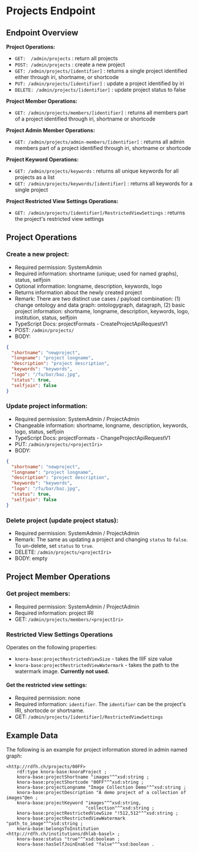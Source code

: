 <!---
Copyright © 2015-2019 the contributors (see Contributors.md).

This file is part of Knora.

Knora is free software: you can redistribute it and/or modify
it under the terms of the GNU Affero General Public License as published
by the Free Software Foundation, either version 3 of the License, or
(at your option) any later version.

Knora is distributed in the hope that it will be useful,
but WITHOUT ANY WARRANTY; without even the implied warranty of
MERCHANTABILITY or FITNESS FOR A PARTICULAR PURPOSE.  See the
GNU Affero General Public License for more details.

You should have received a copy of the GNU Affero General Public
License along with Knora.  If not, see <http://www.gnu.org/licenses/>.
-->

# Projects Endpoint

## Endpoint Overview

**Project Operations:**
- `GET:  /admin/projects` : return all projects
- `POST: /admin/projects` : create a new project
- `GET: /admin/projects/[identifier]` : returns a single project identified either through iri, shortname, or shortcode
- `PUT: /admin/projects/[identifier]` : update a project identified by iri
- `DELETE: /admin/projects/[identifier]` : update project status to false

**Project Member Operations:**
- `GET: /admin/projects/members/[identifier]` : returns all members part of a project identified through iri, shortname or shortcode

**Project Admin Member Operations:**
- `GET: /admin/projects/admin-members/[identifier]` : returns all admin members part of a project identified through iri, shortname or shortcode

**Project Keyword Operations:**
- `GET: /admin/projects/keywords` : returns all unique keywords for all projects as a list
- `GET: /admin/projects/keywords/[identifier]` : returns all keywords for a single project

**Project Restricted View Settings Operations:**
- `GET: /admin/projects/[identifier]/RestrictedViewSettings` : returns the project's restricted view settings


## Project Operations

### Create a new project:

  - Required permission: SystemAdmin
  - Required information: shortname (unique; used for named graphs),
    status, selfjoin
  - Optional information: longname, description, keywords, logo
  - Returns information about the newly created project
  - Remark: There are two distinct use cases / payload combination:
    (1) change ontology and data graph: ontologygraph, datagraph,
    (2) basic project information: shortname, longname, description,
    keywords, logo, institution, status, selfjoin
  - TypeScript Docs: projectFormats - CreateProjectApiRequestV1
  - POST: `/admin/projects/`
  - BODY:

```JSON
{
  "shortname": "newproject",
  "longname": "project longname",
  "description": "project description",
  "keywords": "keywords",
  "logo": "/fu/bar/baz.jpg",
  "status": true,
  "selfjoin": false
}
```

### Update project information:

  - Required permission: SystemAdmin / ProjectAdmin
  - Changeable information: shortname, longname, description,
    keywords, logo, status, selfjoin
  - TypeScript Docs: projectFormats - ChangeProjectApiRequestV1
  - PUT: `/admin/projects/<projectIri>`
  - BODY:

```JSON
{
  "shortname": "newproject",
  "longname": "project longname",
  "description": "project description",
  "keywords": "keywords",
  "logo": "/fu/bar/baz.jpg",
  "status": true,
  "selfjoin": false
}
```

### Delete project (update project status):

  - Required permission: SystemAdmin / ProjectAdmin
  - Remark: The same as updating a project and changing `status` to
    `false`. To un-delete, set `status` to `true`.
  - DELETE: `/admin/projects/<projectIri>`
  - BODY: empty


## Project Member Operations

### Get project members:

  - Required permission: SystemAdmin / ProjectAdmin
  - Required information: project IRI
  - GET: `/admin/projects/members/<projectIri>`


### Restricted View Settings Operations

Operates on the following properties:
 - `knora-base:projectRestrictedViewSize` - takes the IIIF size value
 - `knora-base:projectRestrictedViewWatermark` - takes the path to the watermark image. **Currently not used.**

#### Get the restricted view settings:

  - Required permission: none
  - Required information: `identifier`. The `identifier` can be the project's IRI, shortocde or shortname.
  - GET: `/admin/projects/[identifier]/RestrictedViewSettings`

## Example Data

The following is an example for project information stored in admin named graph:

```
<http://rdfh.ch/projects/00FF>
    rdf:type knora-base:knoraProject ;
    knora-base:projectShortname "images"^^xsd:string ;
    knora-base:projectShortcode "00FF"^^xsd:string ;
    knora-base:projectLongname "Image Collection Demo"^^xsd:string ;
    knora-base:projectDescription "A demo project of a collection of images"@en ;
    knora-base:projectKeyword "images"^^xsd:string,
                              "collection"^^xsd:string ;
    knora-base:projectRestrictedViewSize "!512,512"^^xsd:string ;
    knora-base:projectRestrictedViewWatermark "path_to_image"^^xsd:string ;
    knora-base:belongsToInstitution <http://rdfh.ch/institutions/dhlab-basel> ;
    knora-base:status "true"^^xsd:boolean ;
    knora-base:hasSelfJoinEnabled "false"^^xsd:boolean .
```

